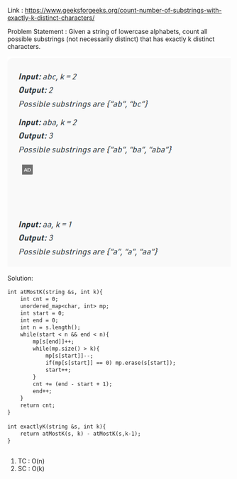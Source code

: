 Link : https://www.geeksforgeeks.org/count-number-of-substrings-with-exactly-k-distinct-characters/

Problem Statement : Given a string of lowercase alphabets, count all possible substrings (not necessarily distinct) that has exactly k distinct characters. 

![](/images/b4.PNG)

Solution:

```
int atMostK(string &s, int k){
    int cnt = 0;
    unordered_map<char, int> mp;
    int start = 0;
    int end = 0;
    int n = s.length();
    while(start < n && end < n){
        mp[s[end]]++;
        while(mp.size() > k){
            mp[s[start]]--;
            if(mp[s[start]] == 0) mp.erase(s[start]);
            start++;
        }
        cnt += (end - start + 1);
        end++;
    }
    return cnt;
}

int exactlyK(string &s, int k){
    return atMostK(s, k) - atMostK(s,k-1);
}


```

1) TC : O(n)
2) SC : O(k)